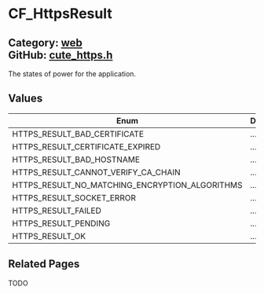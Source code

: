 [](../header.md ':include')

# CF_HttpsResult

Category: [web](/api_reference?id=web)  
GitHub: [cute_https.h](https://github.com/RandyGaul/cute_framework/blob/master/include/cute_https.h)  
---

The states of power for the application.

## Values

Enum | Description
--- | ---
HTTPS_RESULT_BAD_CERTIFICATE | ...
HTTPS_RESULT_CERTIFICATE_EXPIRED | ...
HTTPS_RESULT_BAD_HOSTNAME | ...
HTTPS_RESULT_CANNOT_VERIFY_CA_CHAIN | ...
HTTPS_RESULT_NO_MATCHING_ENCRYPTION_ALGORITHMS | ...
HTTPS_RESULT_SOCKET_ERROR | ...
HTTPS_RESULT_FAILED | ...
HTTPS_RESULT_PENDING | ...
HTTPS_RESULT_OK | ...

## Related Pages

TODO  
